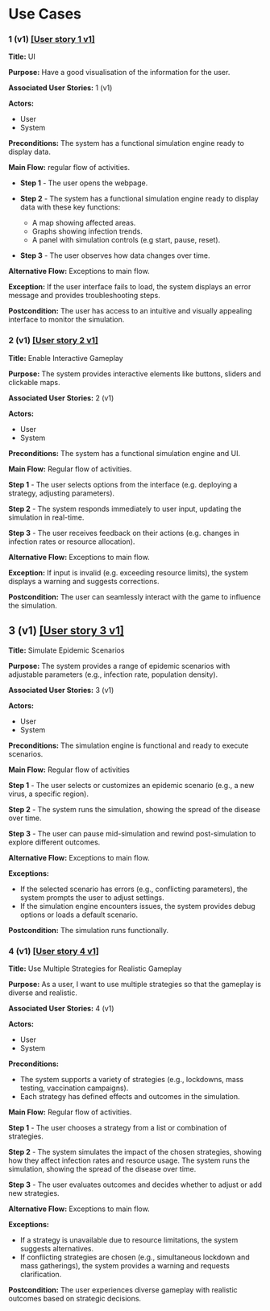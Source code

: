 # Use Cases

### 1 (v1) [[User story 1 v1]](user_stories.md)
**Title:** UI

**Purpose:** Have a good visualisation of the information for the user.

**Associated User Stories:** 1 (v1)

**Actors:** 
- User
- System

**Preconditions:** The system has a functional simulation engine ready to display data. 

**Main Flow:** regular flow of activities.

 - **Step 1** - The user opens the webpage.

 - **Step 2** - The system has a functional simulation engine ready to display data with these key functions: 
    - A map showing affected areas. 
    - Graphs showing infection trends. 
    - A panel with simulation controls (e.g start, pause, reset). 

- **Step 3** - The user observes how data changes over time. 

**Alternative Flow:** Exceptions to main flow.

**Exception:** If the user interface fails to load, the system displays an error message and provides troubleshooting steps. 

**Postcondition:** The user has access to an intuitive and visually appealing interface to monitor the simulation. 



### 2 (v1) [[User story 2 v1]](user_stories.md)

**Title:** Enable Interactive Gameplay 

**Purpose:** The system provides interactive elements like buttons, sliders and clickable maps. 

**Associated User Stories:** 2 (v1)

**Actors:**
- User
- System

**Preconditions:** The system has a functional simulation engine and UI. 

**Main Flow:** Regular flow of activities.

**Step 1** - The user selects options from the interface (e.g. deploying a strategy, adjusting parameters). 

**Step 2** - The system responds immediately to user input, updating the simulation in real-time.  

**Step 3** - The user receives feedback on their actions (e.g. changes in infection rates or resource allocation). 

**Alternative Flow:** Exceptions to main flow.

**Exception:** If input is invalid (e.g. exceeding resource limits), the system displays a warning and suggests corrections. 

**Postcondition:** The user can seamlessly interact with the game to influence the simulation. 



## 3 (v1) [[User story 3 v1]](user_stories.md)

**Title:** Simulate Epidemic Scenarios 

**Purpose:** The system provides a range of epidemic scenarios with adjustable parameters (e.g., infection rate, population density). 

**Associated User Stories:** 3 (v1)

**Actors:** 
- User 
- System

**Preconditions:** The simulation engine is functional and ready to execute scenarios. 

**Main Flow:** Regular flow of activities

**Step 1** - The user selects or customizes an epidemic scenario (e.g., a new virus, a specific region). 

**Step 2** - The system runs the simulation, showing the spread of the disease over time. 

**Step 3** - The user can pause mid-simulation and rewind post-simulation to explore different outcomes. 

**Alternative Flow:**  Exceptions to main flow.

**Exceptions:**
- If the selected scenario has errors (e.g., conflicting parameters), the system prompts the user to adjust settings.
- If the simulation engine encounters issues, the system provides debug options or loads a default scenario. 

**Postcondition:** The simulation runs functionally.



### 4 (v1) [[User story 4 v1]](user_stories.md)

**Title:** Use Multiple Strategies for Realistic Gameplay

**Purpose:** As a user, I want to use multiple strategies so that the gameplay is diverse and realistic. 

**Associated User Stories:** 4 (v1)

**Actors:**
- User
- System

**Preconditions:** 
- The system supports a variety of strategies (e.g., lockdowns, mass testing, vaccination campaigns).
- Each strategy has defined effects and outcomes in the simulation. 

**Main Flow:** Regular flow of activities.

**Step 1** - The user chooses a strategy from a list or combination of strategies. 

**Step 2** - The system simulates the impact of the chosen strategies, showing how they affect infection rates and resource usage. The system runs the simulation, showing the spread of the disease over time. 

**Step 3** - The user evaluates outcomes and decides whether to adjust or add new strategies. 

**Alternative Flow:** Exceptions to main flow.

**Exceptions:**
- If a strategy is unavailable due to resource limitations, the system suggests alternatives. 
- If conflicting strategies are chosen (e.g., simultaneous lockdown and mass gatherings), the system provides a warning and requests clarification. 

**Postcondition:** The user experiences diverse gameplay with realistic outcomes based on strategic decisions. 
